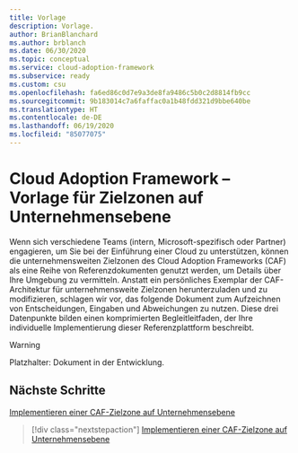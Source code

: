 ```yaml
---
title: Vorlage
description: Vorlage.
author: BrianBlanchard
ms.author: brblanch
ms.date: 06/30/2020
ms.topic: conceptual
ms.service: cloud-adoption-framework
ms.subservice: ready
ms.custom: csu
ms.openlocfilehash: fa6ed86c0d7e9a3de8fa9486c5b0c2d8814fb9cc
ms.sourcegitcommit: 9b183014c7a6faffac0a1b48fdd321d9bbe640be
ms.translationtype: HT
ms.contentlocale: de-DE
ms.lasthandoff: 06/19/2020
ms.locfileid: "85077075"
---
```

# <a name="cloud-adoption-framework-enterprise-scale-landing-zone-template"></a>Cloud Adoption Framework – Vorlage für Zielzonen auf Unternehmensebene

Wenn sich verschiedene Teams (intern, Microsoft-spezifisch oder Partner) engagieren, um Sie bei der Einführung einer Cloud zu unterstützen, können die unternehmensweiten Zielzonen des Cloud Adoption Frameworks (CAF) als eine Reihe von Referenzdokumenten genutzt werden, um Details über Ihre Umgebung zu vermitteln. Anstatt ein persönliches Exemplar der CAF-Architektur für unternehmensweite Zielzonen herunterzuladen und zu modifizieren, schlagen wir vor, das folgende Dokument zum Aufzeichnen von Entscheidungen, Eingaben und Abweichungen zu nutzen. Diese drei Datenpunkte bilden einen komprimierten Begleitleitfaden, der Ihre individuelle Implementierung dieser Referenzplattform beschreibt.

<!-- TODO: Need content here. -->

> [!WARNING]
> Platzhalter: Dokument in der Entwicklung.

## <a name="next-steps"></a>Nächste Schritte

[Implementieren einer CAF-Zielzone auf Unternehmensebene](./implementation.md)

> [!div class="nextstepaction"]
> [Implementieren einer CAF-Zielzone auf Unternehmensebene](./implementation.md)
